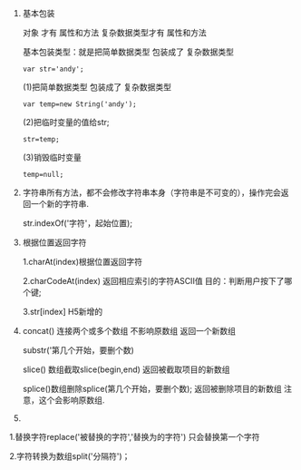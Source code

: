1. 基本包装

   对象 才有 属性和方法  复杂数据类型才有   属性和方法

   基本包装类型：就是把简单数据类型 包装成了 复杂数据类型

   ```
   var str='andy';
   ```

   (1)把简单数据类型 包装成了 复杂数据类型

   ```
   var temp=new String('andy');
   ```

   (2)把临时变量的值给str;

   ```
   str=temp;
   ```

   (3)销毁临时变量

   ```
   temp=null;
   ```

2. 字符串所有方法，都不会修改字符串本身（字符串是不可变的），操作完会返回一个新的字符串.

   str.indexOf('字符'，起始位置);

3. 根据位置返回字符

   1.charAt(index)根据位置返回字符

   2.charCodeAt(index) 返回相应索引的字符ASCII值  目的：判断用户按下了哪个键;

   3.str[index] H5新增的

4. concat() 连接两个或多个数组  不影响原数组               返回一个新数组

   substr('第几个开始，要删个数) 

   slice() 数组截取slice(begin,end)                                    返回被截取项目的新数组

   splice()数组删除splice(第几个开始，要删个数);          返回被删除项目的新数组  注意，这个会影响原数组.

5.  

   1.替换字符replace('被替换的字符','替换为的字符') 只会替换第一个字符

   2.字符转换为数组split('分隔符')；

   

   